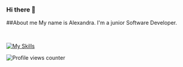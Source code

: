 ### Hi there 👋

##About me
My name is Alexandra. I'm a junior Software Developer.

<br/> 

[![My Skills](https://skills.thijs.gg/icons?i=html,css,js,react,nodejs,kotlin,swift,figma&theme=light)](https://skills.thijs.gg)

![Profile views counter](https://komarev.com/ghpvc/?username=SashaWouse&&style=flat-square)

<!--
**SashaWouse/SashaWouse** is a ✨ _special_ ✨ repository because its `README.md` (this file) appears on your GitHub profile.

Here are some ideas to get you started:

- 🔭 I’m currently working on ...
- 🌱 I’m currently learning ...
- 👯 I’m looking to collaborate on ...
- 🤔 I’m looking for help with ...
- 💬 Ask me about ...
- 📫 How to reach me: ...
- 😄 Pronouns: ...
- ⚡ Fun fact: ...
-->
